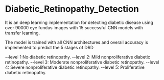 # Diabetic_Retinopathy_Detection

It is an deep learning implementation for detecting diabetic disease using over 90000 eye fundus images with 15 successful CNN models with transfer learning.

The model is trained with all CNN architectures and overall accuracy is implemented to predict the 5 stages of DRD

--level 1:No diabetic retinopathy.
--level 2: Mild nonproliferative diabetic retinopathy.
--level 3: Moderate nonproliferative diabetic retinopathy. 
--level 4: Severe nonproliferative diabetic retinopathy. 
--level 5: Proliferative diabetic retinopathy.
